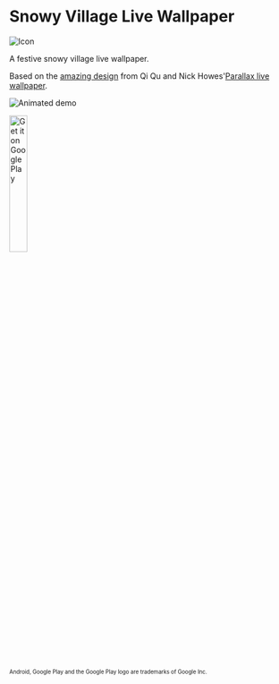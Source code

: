 Snowy Village Live Wallpaper
====================

![Icon](https://raw.githubusercontent.com/novoda/snowy-village-wallpaper/master/app/src/main/res/drawable-xxhdpi/ic_launcher.png)

A festive snowy village live wallpaper.
 
Based on the [amazing design](https://www.novoda.com/blog/happy-holidays-from-novoda) from Qi Qu and Nick Howes'[Parallax live wallpaper](https://github.com/halfninja/android-parallax-wallpaper).

![Animated demo](https://www.novoda.com/blog/content/images/2015/12/snow-weheeee.gif)

<a href="https://play.google.com/store/apps/details?id=com.novoda.snowyvillagewallpaper&utm_source=global_co&utm_medium=prtnr&utm_content=Mar2515&utm_campaign=PartBadge&pcampaignid=MKT-Other-global-all-co-prtnr-py-PartBadge-Mar2515-1"><img alt="Get it on Google Play" width="25%" height="25%" src="https://play.google.com/intl/en_us/badges/images/generic/en-play-badge.png" /></a>

<sub><sup>Android, Google Play and the Google Play logo are trademarks of Google Inc.</sub></sup>
